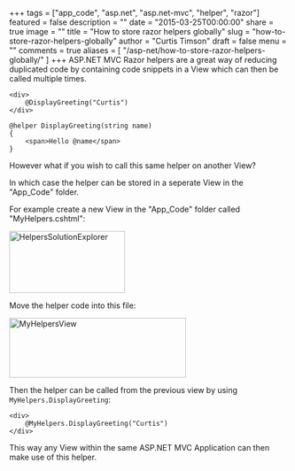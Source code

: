 +++
tags = ["app_code", "asp.net", "asp.net-mvc", "helper", "razor"]
featured = false
description = ""
date = "2015-03-25T00:00:00"
share = true
image = ""
title = "How to store razor helpers globally"
slug = "how-to-store-razor-helpers-globally"
author = "Curtis Timson"
draft = false
menu = ""
comments = true
aliases = [
    "/asp-net/how-to-store-razor-helpers-globally/"
]
+++
ASP.NET MVC Razor helpers are a great way of reducing duplicated code by containing code snippets in a View which can then be called multiple times.

    <div>
        @DisplayGreeting("Curtis")
    </div>

    @helper DisplayGreeting(string name)
    {
        <span>Hello @name</span>
    }

However what if you wish to call this same helper on another View?

In which case the helper can be stored in a seperate View in the "App_Code" folder.

For example create a new View in the "App_Code" folder called "MyHelpers.cshtml":

<img src="../../../images/post/HelpersSolutionExplorer.jpg" alt="HelpersSolutionExplorer" width="209" height="112" class="alignnone size-full wp-image-229" />

Move the helper code into this file:

<img src="../../../images/post/MyHelpersView.jpg" alt="MyHelpersView" width="319" height="108" class="alignnone size-full wp-image-230" />

Then the helper can be called from the previous view by using `MyHelpers.DisplayGreeting`:

    <div>
        @MyHelpers.DisplayGreeting("Curtis")
    </div>

This way any View within the same ASP.NET MVC Application can then make use of this helper.
